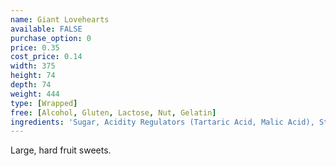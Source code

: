 ```yaml
---
name: Giant Lovehearts
available: FALSE
purchase_option: 0
price: 0.35
cost_price: 0.14
width: 375
height: 74
depth: 74
weight: 444
type: [Wrapped]
free: [Alcohol, Gluten, Lactose, Nut, Gelatin]
ingredients: 'Sugar, Acidity Regulators (Tartaric Acid, Malic Acid), Stearic Acid, Sodium Bicarbonate, Modified Starch, E470B, Anticaking Agent (Magnesium Carbonate), Flavourings, Natural Colours'
---
```

Large, hard fruit sweets.